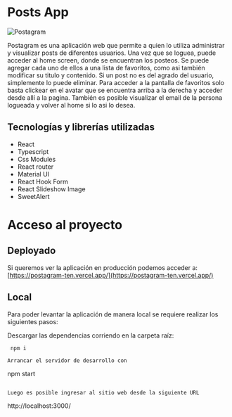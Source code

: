 # Posts App

![Postagram](https://res.cloudinary.com/ds6avb9us/image/upload/v1659273604/Screen_Shot_2022-07-31_at_15.19.15_optdln.png)

Postagram es una aplicación web que permite a quien lo utiliza administrar y visualizar posts de diferentes usuarios. 
Una vez que se loguea, puede acceder al home screen, donde se encuentran los posteos. 
Se puede agregar cada uno de ellos a una lista de favoritos, como asi también modificar su titulo y contenido. 
Si un post no es del agrado del usuario, simplemente lo puede eliminar. 
Para acceder a la pantalla de favoritos solo basta clickear en el avatar que se encuentra arriba a la derecha y acceder desde allí a la pagina. 
También es posible visualizar el email de la persona logueada y volver al home si lo asi lo desea.

## Tecnologías y librerías utilizadas

- React
- Typescript
- Css Modules
- React router
- Material UI
- React Hook Form
- React Slideshow Image
- SweetAlert

# Acceso al proyecto

## Deployado

Si queremos ver la aplicación en producción podemos acceder a: [https://postagram-ten.vercel.app/](https://postagram-ten.vercel.app/)

## Local

Para poder levantar la aplicación de manera local se requiere realizar los siguientes pasos:

Descargar las dependencias corriendo en la carpeta raíz:

```
 npm i
```

```
Arrancar el servidor de desarrollo con

```

npm start

```

Luego es posible ingresar al sitio web desde la siguiente URL

```

http://localhost:3000/

